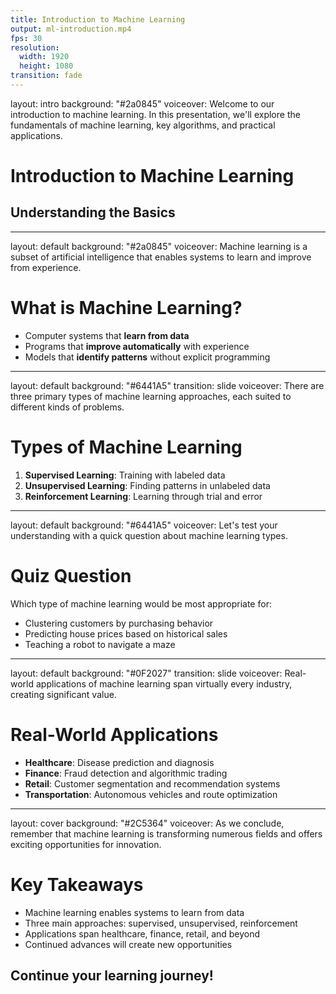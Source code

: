 ```yaml
---
title: Introduction to Machine Learning
output: ml-introduction.mp4
fps: 30
resolution:
  width: 1920
  height: 1080
transition: fade
---
```


layout: intro
background: "#2a0845"
voiceover: Welcome to our introduction to machine learning. In this presentation, we'll explore the fundamentals of machine learning, key algorithms, and practical applications.

# Introduction to Machine Learning

## Understanding the Basics

---

layout: default
background: "#2a0845"
voiceover: Machine learning is a subset of artificial intelligence that enables systems to learn and improve from experience.

# What is Machine Learning?

- Computer systems that **learn from data**
- Programs that **improve automatically** with experience
- Models that **identify patterns** without explicit programming

---

layout: default
background: "#6441A5"
transition: slide
voiceover: There are three primary types of machine learning approaches, each suited to different kinds of problems.

# Types of Machine Learning

1. **Supervised Learning**: Training with labeled data
2. **Unsupervised Learning**: Finding patterns in unlabeled data
3. **Reinforcement Learning**: Learning through trial and error

---

layout: default
background: "#6441A5"
voiceover: Let's test your understanding with a quick question about machine learning types.

# Quiz Question

Which type of machine learning would be most appropriate for:

- Clustering customers by purchasing behavior
- Predicting house prices based on historical sales
- Teaching a robot to navigate a maze

---

layout: default
background: "#0F2027"
transition: slide
voiceover: Real-world applications of machine learning span virtually every industry, creating significant value.

# Real-World Applications

- **Healthcare**: Disease prediction and diagnosis
- **Finance**: Fraud detection and algorithmic trading
- **Retail**: Customer segmentation and recommendation systems
- **Transportation**: Autonomous vehicles and route optimization

---

layout: cover
background: "#2C5364"
voiceover: As we conclude, remember that machine learning is transforming numerous fields and offers exciting opportunities for innovation.

# Key Takeaways

- Machine learning enables systems to learn from data
- Three main approaches: supervised, unsupervised, reinforcement
- Applications span healthcare, finance, retail, and beyond
- Continued advances will create new opportunities

## Continue your learning journey!
